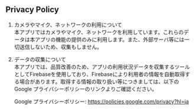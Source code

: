 Privacy Policy
---

1. カメラやマイク、ネットワークの利用について  
本アプリではカメラやマイク、ネットワークを利用しています。これらのデータは本アプリの機能の提供のみに利用します。また、外部サーバ等には一切送信しないため、収集もしません。

2. データの収集について  
本アプリでは、品質改善のため、アプリの利用状況データを収集するツールとしてFirebaseを使用しており、Firebaseにより利用者の情報を自動取得する場合があります。取得する情報の取り扱い等につきましては、以下のGoogle プライバシーポリシーのリンクよりご確認ください。

    Google プライバシーポリシー: https://policies.google.com/privacy?hl=ja

